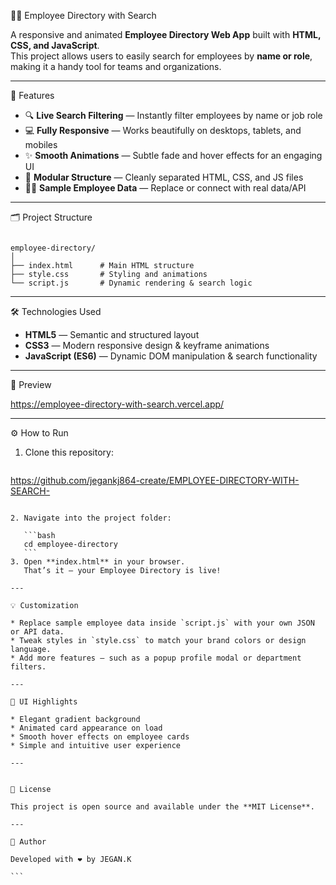 👨‍💼 Employee Directory with Search

A responsive and animated **Employee Directory Web App** built with **HTML, CSS, and JavaScript**.  
This project allows users to easily search for employees by **name or role**, making it a handy tool for teams and organizations.

---

🚀 Features

- 🔍 **Live Search Filtering** — Instantly filter employees by name or job role  
- 💻 **Fully Responsive** — Works beautifully on desktops, tablets, and mobiles  
- ✨ **Smooth Animations** — Subtle fade and hover effects for an engaging UI  
- 🧱 **Modular Structure** — Cleanly separated HTML, CSS, and JS files  
- 👨‍💼 **Sample Employee Data** — Replace or connect with real data/API  

---

🗂️ Project Structure

```

employee-directory/
│
├── index.html      # Main HTML structure
├── style.css       # Styling and animations
└── script.js       # Dynamic rendering & search logic

````

---

🛠️ Technologies Used

- **HTML5** — Semantic and structured layout  
- **CSS3** — Modern responsive design & keyframe animations  
- **JavaScript (ES6)** — Dynamic DOM manipulation & search functionality  

---

📸 Preview

https://employee-directory-with-search.vercel.app/

---

⚙️ How to Run

1. Clone this repository:
   ```bash
  https://github.com/jegankj864-create/EMPLOYEE-DIRECTORY-WITH-SEARCH-
````

2. Navigate into the project folder:

   ```bash
   cd employee-directory
   ```
3. Open **index.html** in your browser.
   That’s it — your Employee Directory is live!

---

💡 Customization

* Replace sample employee data inside `script.js` with your own JSON or API data.
* Tweak styles in `style.css` to match your brand colors or design language.
* Add more features — such as a popup profile modal or department filters.

---

🎨 UI Highlights

* Elegant gradient background
* Animated card appearance on load
* Smooth hover effects on employee cards
* Simple and intuitive user experience

---


📄 License

This project is open source and available under the **MIT License**.

---

💬 Author

Developed with ❤️ by JEGAN.K

```
